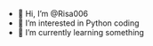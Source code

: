 - 👋 Hi, I’m @Risa006
- 👀 I’m interested in Python coding
- 🌱 I’m currently learning something


<!---
Risa006/Risa006 is a ✨ special ✨ repository because its `README.md` (this file) appears on your GitHub profile.
You can click the Preview link to take a look at your changes.
--->
